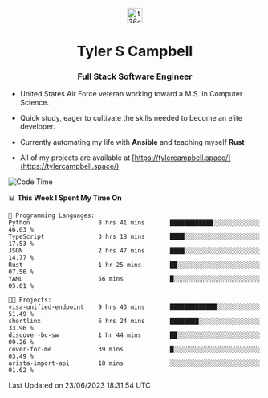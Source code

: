 <p align="center">
<a href="https://www.linkedin.com/in/t36campbell" target="blank"><img align="center" src="https://ik.imagekit.io/t36campbell/Portfolio/linkedin.png.original_m8bbGgPh6.png" alt="t36campbell" height="30" width="30" /></a>
</p>
<h1 align="center">Tyler S Campbell</h1>
<h3 align="center">Full Stack Software Engineer</h3>

* United States Air Force veteran working toward a M.S. in Computer Science.

* Quick study, eager to cultivate the skills needed to become an elite developer.

* Currently automating my life with **Ansible** and teaching myself **Rust**

* All of my projects are available at [https://tylercampbell.space/](https://tylercampbell.space/)

<!--START_SECTION:waka-->
![Code Time](http://img.shields.io/badge/Code%20Time-2%2C587%20hrs%2057%20mins-blue)

📊 **This Week I Spent My Time On** 

```text
💬 Programming Languages: 
Python                   8 hrs 41 mins       ████████████░░░░░░░░░░░░░   46.03 % 
TypeScript               3 hrs 18 mins       ████░░░░░░░░░░░░░░░░░░░░░   17.53 % 
JSON                     2 hrs 47 mins       ████░░░░░░░░░░░░░░░░░░░░░   14.77 % 
Rust                     1 hr 25 mins        ██░░░░░░░░░░░░░░░░░░░░░░░   07.56 % 
YAML                     56 mins             █░░░░░░░░░░░░░░░░░░░░░░░░   05.01 % 

🐱‍💻 Projects: 
visa-unified-endpoint    9 hrs 43 mins       █████████████░░░░░░░░░░░░   51.49 % 
shortlinx                6 hrs 24 mins       ████████░░░░░░░░░░░░░░░░░   33.96 % 
discover-bc-sw           1 hr 44 mins        ██░░░░░░░░░░░░░░░░░░░░░░░   09.26 % 
cover-for-me             39 mins             █░░░░░░░░░░░░░░░░░░░░░░░░   03.49 % 
arista-import-api        18 mins             ░░░░░░░░░░░░░░░░░░░░░░░░░   01.62 % 
```


 Last Updated on 23/06/2023 18:31:54 UTC
<!--END_SECTION:waka-->
